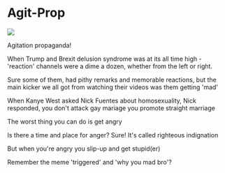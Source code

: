 # Agit-Prop

<img src=.pix/triggered.avif>

Agitation propaganda!

When Trump and Brexit delusion syndrome was at its all time high - 'reaction' channels were a dime a dozen, whether from the left or right.

Sure some of them, had pithy remarks and memorable reactions, but the main kicker we all got from watching their videos was them getting 'mad'

When Kanye West asked Nick Fuentes about homosexuality, Nick responded, you don't attack gay mariage you promote straight marriage

The worst thing you can do is get angry

Is there a time and place for anger? Sure! It's called righteous indignation

But when you're angry you slip-up and get stupid(er)

Remember the meme 'triggered' and 'why you mad bro'?
